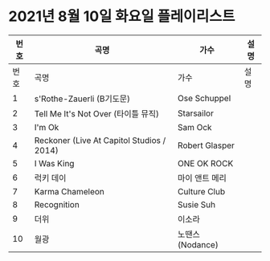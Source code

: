# 2021년 8월 10일 화요일 플레이리스트

| 번호 | 곡명 | 가수 | 설명 |
|------|------|------|------|
| 번호 | 곡명 | 가수 | 설명 |
| 1 | s'Rothe-Zauerli (B기도문) | Ose Schuppel |  |
| 2 | Tell Me It's Not Over (타이틀 뮤직) | Starsailor |  |
| 3 | I'm Ok | Sam Ock |  |
| 4 | Reckoner (Live At Capitol Studios / 2014) | Robert Glasper |  |
| 5 | I Was King | ONE OK ROCK |  |
| 6 | 럭키 데이 | 마이 앤트 메리 |  |
| 7 | Karma Chameleon | Culture Club |  |
| 8 | Recognition | Susie Suh |  |
| 9 | 더위 | 이소라 |  |
| 10 | 월광 | 노땐스(Nodance) |  |
